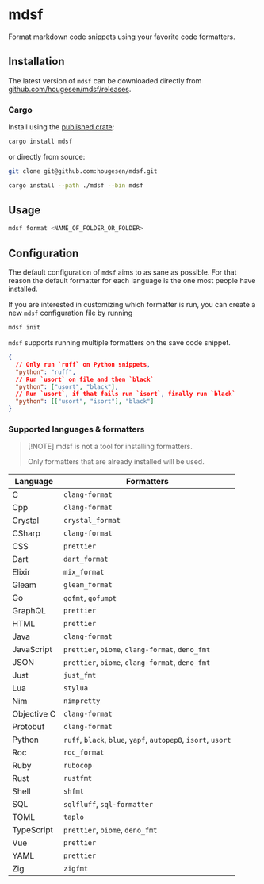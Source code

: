 # mdsf

Format markdown code snippets using your favorite code formatters.

## Installation

The latest version of `mdsf` can be downloaded directly from [github.com/hougesen/mdsf/releases](https://github.com/hougesen/mdsf/releases).

### Cargo

Install using the [published crate](https://crates.io/crates/mdsf):

```sh
cargo install mdsf
```

or directly from source:

```sh
git clone git@github.com:hougesen/mdsf.git

cargo install --path ./mdsf --bin mdsf
```

## Usage

```sh
mdsf format <NAME_OF_FOLDER_OR_FOLDER>
```

## Configuration

The default configuration of `mdsf` aims to as sane as possible. For that reason the default formatter for each language is the one most people have installed.

If you are interested in customizing which formatter is run, you can create a new `mdsf` configuration file by running

```sh
mdsf init
```

`mdsf` supports running multiple formatters on the save code snippet.

```json
{
  // Only run `ruff` on Python snippets,
  "python": "ruff",
  // Run `usort` on file and then `black`
  "python": ["usort", "black"],
  // Run `usort`, if that fails run `isort`, finally run `black`
  "python": [["usort", "isort"], "black"]
}
```

### Supported languages & formatters

> \[!NOTE\]
> mdsf is not a tool for installing formatters.
>
> Only formatters that are already installed will be used.

| Language    | Formatters                                                    |
| ----------- | ------------------------------------------------------------- |
| C           | `clang-format`                                                |
| Cpp         | `clang-format`                                                |
| Crystal     | `crystal_format`                                              |
| CSharp      | `clang-format`                                                |
| CSS         | `prettier`                                                    |
| Dart        | `dart_format`                                                 |
| Elixir      | `mix_format`                                                  |
| Gleam       | `gleam_format`                                                |
| Go          | `gofmt`, `gofumpt`                                            |
| GraphQL     | `prettier`                                                    |
| HTML        | `prettier`                                                    |
| Java        | `clang-format`                                                |
| JavaScript  | `prettier`, `biome`, `clang-format`, `deno_fmt`               |
| JSON        | `prettier`, `biome`, `clang-format`, `deno_fmt`               |
| Just        | `just_fmt`                                                    |
| Lua         | `stylua`                                                      |
| Nim         | `nimpretty`                                                   |
| Objective C | `clang-format`                                                |
| Protobuf    | `clang-format`                                                |
| Python      | `ruff`, `black`, `blue`, `yapf`, `autopep8`, `isort`, `usort` |
| Roc         | `roc_format`                                                  |
| Ruby        | `rubocop`                                                     |
| Rust        | `rustfmt`                                                     |
| Shell       | `shfmt`                                                       |
| SQL         | `sqlfluff`, `sql-formatter`                                   |
| TOML        | `taplo`                                                       |
| TypeScript  | `prettier`, `biome`, `deno_fmt`                               |
| Vue         | `prettier`                                                    |
| YAML        | `prettier`                                                    |
| Zig         | `zigfmt`                                                      |
